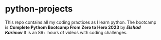 # python-projects
This repo contains all my coding practices as I learn python.
The bootcamp is **Complete Pythom Bootcamp From Zero to Hero 2023** by ***Elshad Karimov***
It is an 89+ hours of videos with coding challenges.

